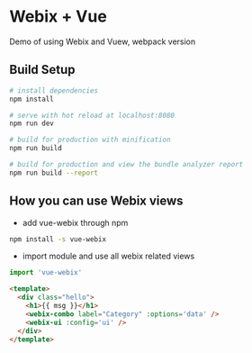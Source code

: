 # Webix + Vue

Demo of using Webix and Vuew, webpack version


## Build Setup

``` bash
# install dependencies
npm install

# serve with hot reload at localhost:8080
npm run dev

# build for production with minification
npm run build

# build for production and view the bundle analyzer report
npm run build --report
```

## How you can use Webix views

- add vue-webix through npm

```bash
npm install -s vue-webix
```

- import module and use all webix related views

```js
import 'vue-webix'
```
```html
<template>
  <div class="hello">
    <h1>{{ msg }}</h1>
    <webix-combo label="Category" :options='data' />
    <webix-ui :config='ui' />
  </div>
</template>
```